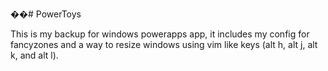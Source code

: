 ��#   P o w e r T o y s 
 
 

This is my backup for windows powerapps app, it includes my config for fancyzones and a way to resize windows using vim like keys (alt h, alt j, alt k, and alt l).
